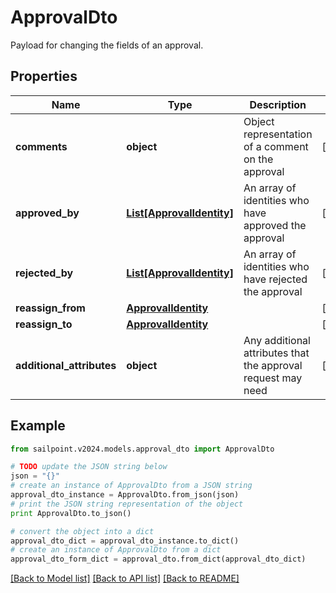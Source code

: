 # ApprovalDto

Payload for changing the fields of an approval.

## Properties

Name | Type | Description | Notes
------------ | ------------- | ------------- | -------------
**comments** | **object** | Object representation of a comment on the approval | [optional] 
**approved_by** | [**List[ApprovalIdentity]**](ApprovalIdentity.md) | An array of identities who have approved the approval | [optional] 
**rejected_by** | [**List[ApprovalIdentity]**](ApprovalIdentity.md) | An array of identities who have rejected the approval | [optional] 
**reassign_from** | [**ApprovalIdentity**](ApprovalIdentity.md) |  | [optional] 
**reassign_to** | [**ApprovalIdentity**](ApprovalIdentity.md) |  | [optional] 
**additional_attributes** | **object** | Any additional attributes that the approval request may need | [optional] 

## Example

```python
from sailpoint.v2024.models.approval_dto import ApprovalDto

# TODO update the JSON string below
json = "{}"
# create an instance of ApprovalDto from a JSON string
approval_dto_instance = ApprovalDto.from_json(json)
# print the JSON string representation of the object
print ApprovalDto.to_json()

# convert the object into a dict
approval_dto_dict = approval_dto_instance.to_dict()
# create an instance of ApprovalDto from a dict
approval_dto_form_dict = approval_dto.from_dict(approval_dto_dict)
```
[[Back to Model list]](../README.md#documentation-for-models) [[Back to API list]](../README.md#documentation-for-api-endpoints) [[Back to README]](../README.md)


